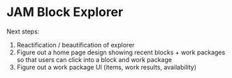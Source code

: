 # JAM Block Explorer

Next steps:
1. Reactification / beautification of explorer
2. Figure out a home page design showing recent blocks + work packages so that users can click into a block and work package
3. Figure out a work package UI (items, work results, availability)